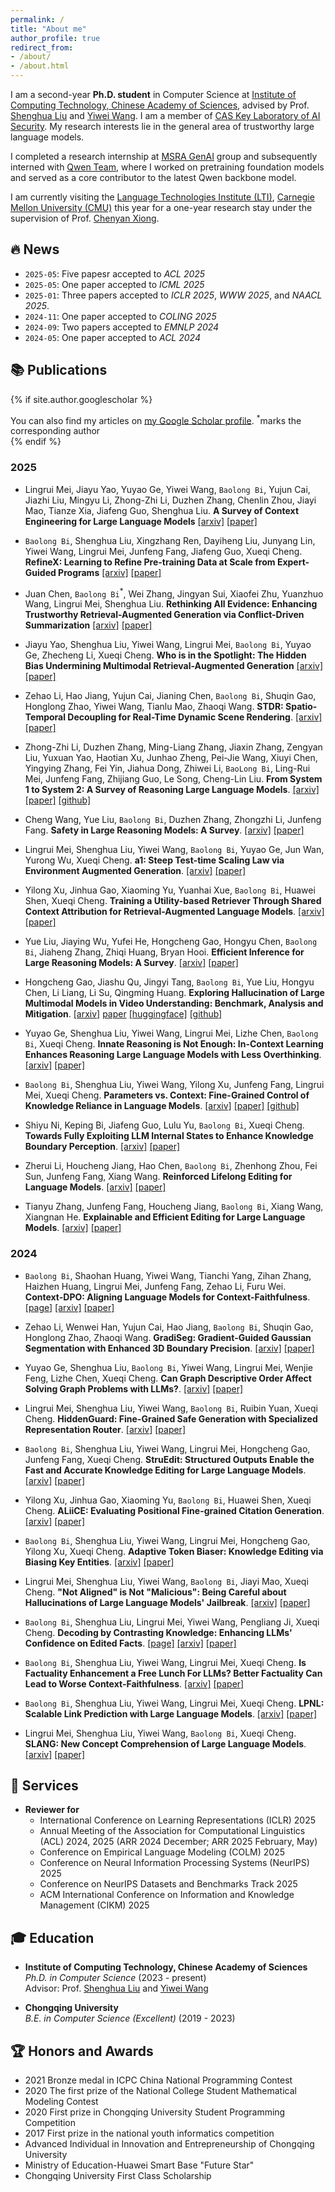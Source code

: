 ```yaml
---
permalink: /
title: "About me"
author_profile: true
redirect_from: 
- /about/
- /about.html
---
```

 
I am a second-year **Ph.D. student** in Computer Science at [Institute of Computing Technology, Chinese Academy of Sciences](http://www.ict.ac.cn), advised by Prof. [Shenghua Liu](https://shenghua-liu.github.io) and [Yiwei Wang](https://wangywust.github.io/). I am a member of [CAS Key Laboratory of AI Security](https://ict.cas.cn/jssgk/zzjg/kyxt/sjzn/js/). My research interests lie in the general area of trustworthy large language models. 

I completed a research internship at [MSRA GenAI](https://www.microsoft.com/en-us/research/group/general-artificial-intelligence/) group and subsequently interned with  [Qwen Team](https://www.alibabacloud.com/en/solutions/generative-ai/qwen?_p_lc=1), where I worked on pretraining foundation models and served as a core contributor to the latest Qwen backbone model.

I am currently visiting the [Language Technologies Institute (LTI)](https://www.lti.cs.cmu.edu/), [Carnegie Mellon University (CMU)](https://www.cmu.edu/) this year for a one-year research stay under the supervision of Prof. [Chenyan Xiong](https://www.cs.cmu.edu/~cx/).


##  **🔥 News**
- `2025-05`: Five papesr accepted to *ACL 2025*
- `2025-05`: One paper accepted to *ICML 2025*
- `2025-01`: Three papers accepted to *ICLR 2025*, *WWW 2025*, and *NAACL 2025*.
- `2024-11`: One paper accepted to *COLING 2025*
- `2024-09`: Two papers accepted to *EMNLP 2024*
- `2024-05`: One paper accepted to *ACL 2024*

## **📚 Publications**
{% if site.author.googlescholar %}
<div class="wordwrap">You can also find my articles on <a href="{{site.author.googlescholar}}">my Google Scholar profile</a>. <sup>*</sup>marks the corresponding author</div>
{% endif %}



### 2025

- Lingrui Mei, Jiayu Yao, Yuyao Ge, Yiwei Wang, `Baolong Bi`, Yujun Cai, Jiazhi Liu, Mingyu Li, Zhong-Zhi Li, Duzhen Zhang, Chenlin Zhou, Jiayi Mao, Tianze Xia, Jiafeng Guo, Shenghua Liu. **A Survey of Context Engineering for Large Language Models** [[arxiv]](https://arxiv.org/abs/2507.13334) [[paper]](https://arxiv.org/pdf/2507.13334)

- `Baolong Bi`, Shenghua Liu, Xingzhang Ren, Dayiheng Liu, Junyang Lin, Yiwei Wang, Lingrui Mei, Junfeng Fang, Jiafeng Guo, Xueqi Cheng. **RefineX: Learning to Refine Pre-training Data at Scale from Expert-Guided Programs** [[arxiv]](https://arxiv.org/abs/2507.03253) [[paper]](https://arxiv.org/pdf/2507.03253)

- Juan Chen, `Baolong Bi`<sup>*</sup>, Wei Zhang, Jingyan Sui, Xiaofei Zhu, Yuanzhuo Wang, Lingrui Mei, Shenghua Liu. **Rethinking All Evidence: Enhancing Trustworthy Retrieval-Augmented Generation via Conflict-Driven Summarization** [[arxiv]](https://arxiv.org/abs/2507.01281) [[paper]](https://arxiv.org/pdf/2507.01281)

- Jiayu Yao, Shenghua Liu, Yiwei Wang, Lingrui Mei, `Baolong Bi`, Yuyao Ge, Zhecheng Li, Xueqi Cheng. **Who is in the Spotlight: The Hidden Bias Undermining Multimodal Retrieval-Augmented Generation** [[arxiv]](https://arxiv.org/abs/2506.11063) [[paper]](https://arxiv.org/pdf/2506.11063)

-	Zehao Li, Hao Jiang, Yujun Cai, Jianing Chen, `Baolong Bi`, Shuqin Gao, Honglong Zhao, Yiwei Wang, Tianlu Mao, Zhaoqi Wang. **STDR: Spatio-Temporal Decoupling for Real-Time Dynamic Scene Rendering**. [[arxiv]](https://arxiv.org/abs/2505.22400) [[paper]](https://arxiv.org/pdf/2505.22400)

- Zhong-Zhi Li, Duzhen Zhang, Ming-Liang Zhang, Jiaxin Zhang, Zengyan Liu, Yuxuan Yao, Haotian Xu, Junhao Zheng, Pei-Jie Wang, Xiuyi Chen, Yingying Zhang, Fei Yin, Jiahua Dong, Zhiwei Li, `BaoLong Bi`, Ling-Rui Mei, Junfeng Fang, Zhijiang Guo, Le Song, Cheng-Lin Liu. **From System 1 to System 2: A Survey of Reasoning Large Language Models**. [[arxiv]](https://arxiv.org/abs/2502.17419) [[paper]](https://arxiv.org/pdf/2502.17419) [[github]](https://github.com/zzli2022/Awesome-System2-Reasoning-LLM)

- Cheng Wang, Yue Liu, `Baolong Bi`, Duzhen Zhang, Zhongzhi Li, Junfeng Fang. **Safety in Large Reasoning Models: A Survey**. [[arxiv]](https://arxiv.org/abs/2504.17704) [[paper]](https://arxiv.org/pdf/2504.17704)

- Lingrui Mei, Shenghua Liu, Yiwei Wang, `Baolong Bi`, Yuyao Ge, Jun Wan, Yurong Wu, Xueqi Cheng. **a1: Steep Test-time Scaling Law via Environment Augmented Generation**. [[arxiv]](https://arxiv.org/abs/2504.14597) [[paper]](https://arxiv.org/pdf/2504.14597)

- Yilong Xu, Jinhua Gao, Xiaoming Yu, Yuanhai Xue, `Baolong Bi`, Huawei Shen, Xueqi Cheng. **Training a Utility-based Retriever Through Shared Context Attribution for Retrieval-Augmented Language Models**. [[arxiv]](https://arxiv.org/abs/2504.00573) [[paper]](https://arxiv.org/pdf/2504.00573)

- Yue Liu, Jiaying Wu, Yufei He, Hongcheng Gao, Hongyu Chen, `Baolong Bi`, Jiaheng Zhang, Zhiqi Huang, Bryan Hooi. **Efficient Inference for Large Reasoning Models: A Survey**. [[arxiv]](https://arxiv.org/abs/2503.23077) [[paper]](https://arxiv.org/pdf/2503.23077)

- Hongcheng Gao, Jiashu Qu, Jingyi Tang, `Baolong Bi`, Yue Liu, Hongyu Chen, Li Liang, Li Su, Qingming Huang. **Exploring Hallucination of Large Multimodal Models in Video Understanding: Benchmark, Analysis and Mitigation**. [[arxiv]](https://arxiv.org/abs/2503.19622) [paper](https://arxiv.org/pdf/2503.19622) [[huggingface]](https://huggingface.co/papers/2503.19622) [[github]](https://github.com/Hongcheng-Gao/HAVEN/tree/main)

- Yuyao Ge, Shenghua Liu, Yiwei Wang, Lingrui Mei, Lizhe Chen, `Baolong Bi`, Xueqi Cheng. **Innate Reasoning is Not Enough: In-Context Learning Enhances Reasoning Large Language Models with Less Overthinking**. [[arxiv]](https://arxiv.org/abs/2503.19602) [[paper]](https://arxiv.org/pdf/2503.19602)

- `Baolong Bi`, Shenghua Liu, Yiwei Wang, Yilong Xu, Junfeng Fang, Lingrui Mei, Xueqi Cheng. **Parameters vs. Context: Fine-Grained Control of Knowledge Reliance in Language Models**.
[[arxiv]](https://arxiv.org/abs/2503.15888) [[paper]](https://arxiv.org/pdf/2503.15888) [[github]](https://github.com/byronBBL/CK-PLUG)

- Shiyu Ni, Keping Bi, Jiafeng Guo, Lulu Yu, `Baolong Bi`, Xueqi Cheng. **Towards Fully Exploiting LLM Internal States to Enhance Knowledge
Boundary Perception**. [[arxiv]](https://arxiv.org/abs/2502.11677) [[paper]](https://arxiv.org/pdf/2502.11677)

- Zherui Li, Houcheng Jiang, Hao Chen, `Baolong Bi`, Zhenhong Zhou, Fei Sun, Junfeng Fang, Xiang Wang. **Reinforced Lifelong Editing for Language Models**. [[arxiv]](https://arxiv.org/abs/2502.05759) [[paper]](https://arxiv.org/pdf/2502.05759)

- Tianyu Zhang, Junfeng Fang, Houcheng Jiang, `Baolong Bi`, Xiang Wang, Xiangnan He. **Explainable and Efficient Editing for Large Language Models**. [[arxiv]](https://openreview.net/forum?id=iAn7rlIfgc#discussion) [[paper]](https://openreview.net/pdf?id=iAn7rlIfgc)

### 2024
- `Baolong Bi`, Shaohan Huang, Yiwei Wang, Tianchi Yang, Zihan Zhang, Haizhen Huang, Lingrui Mei, Junfeng Fang, Zehao Li, Furu Wei. **Context-DPO: Aligning Language Models for Context-Faithfulness**. [[page]](https://byronbbl.github.io/context-dpo.io/) [[arxiv]](https://www.arxiv.org/abs/2412.15280) [[paper]](https://arxiv.org/pdf/2412.15280)

-	Zehao Li, Wenwei Han, Yujun Cai, Hao Jiang, `Baolong Bi`, Shuqin Gao, Honglong Zhao, Zhaoqi Wang. **GradiSeg: Gradient-Guided Gaussian Segmentation with Enhanced 3D Boundary Precision**.
[[arxiv]](https://arxiv.org/abs/2412.00392) [[paper]](https://arxiv.org/pdf/2412.00392)

-	Yuyao Ge, Shenghua Liu, `Baolong Bi`, Yiwei Wang, Lingrui Mei, Wenjie Feng, Lizhe Chen, Xueqi Cheng. **Can Graph Descriptive Order Affect Solving Graph Problems with LLMs?**.
[[arxiv]](https://arxiv.org/abs/2402.07140) [[paper]](https://arxiv.org/pdf/2402.07140v4)

-	Lingrui Mei, Shenghua Liu, Yiwei Wang, `Baolong Bi`, Ruibin Yuan, Xueqi Cheng. **HiddenGuard: Fine-Grained Safe Generation with Specialized Representation Router**.
[[arxiv]](https://arxiv.org/abs/2410.02684) [[paper]](https://arxiv.org/pdf/2410.02684)

-	`Baolong Bi`, Shenghua Liu, Yiwei Wang, Lingrui Mei, Hongcheng Gao, Junfeng Fang, Xueqi Cheng. **StruEdit: Structured Outputs Enable the Fast and Accurate Knowledge Editing for Large Language Models**.
[[arxiv]](https://arxiv.org/abs/2409.10132) [[paper]](https://arxiv.org/pdf/2409.10132)

-	Yilong Xu, Jinhua Gao, Xiaoming Yu, `Baolong Bi`, Huawei Shen, Xueqi Cheng. **ALiiCE: Evaluating Positional Fine-grained Citation Generation**.
[[arxiv]](https://arxiv.org/abs/2406.13375) [[paper]](https://arxiv.org/pdf/2406.13375)

-	`Baolong Bi`, Shenghua Liu, Yiwei Wang, Lingrui Mei, Hongcheng Gao, Yilong Xu, Xueqi Cheng. **Adaptive Token Biaser: Knowledge Editing via Biasing Key Entities**.
[[arxiv]](https://arxiv.org/abs/2406.12468) [[paper]](https://arxiv.org/pdf/2406.12468)

-	Lingrui Mei, Shenghua Liu, Yiwei Wang, `Baolong Bi`, Jiayi Mao, Xueqi Cheng. **"Not Aligned" is Not "Malicious": Being Careful about Hallucinations of Large Language Models' Jailbreak**.
[[arxiv]](https://arxiv.org/abs/2406.11668) [[paper]](https://arxiv.org/pdf/2406.11668)

-	`Baolong Bi`, Shenghua Liu, Lingrui Mei, Yiwei Wang, Pengliang Ji, Xueqi Cheng. **Decoding by Contrasting Knowledge: Enhancing LLMs' Confidence on Edited Facts**.
[[page]](https://deck-llm.meirtz.com/) [[arxiv]](https://arxiv.org/abs/2405.11613) [[paper]](https://arxiv.org/pdf/2405.11613.pdf)

-	`Baolong Bi`, Shenghua Liu, Yiwei Wang, Lingrui Mei, Xueqi Cheng. **Is Factuality Enhancement a Free Lunch For LLMs? Better Factuality Can Lead to Worse Context-Faithfulness**.
[[arxiv]](https://arxiv.org/abs/2404.00216) [[paper]](https://arxiv.org/pdf/2404.00216.pdf)

-	`Baolong Bi`, Shenghua Liu, Yiwei Wang, Lingrui Mei, Xueqi Cheng. **LPNL: Scalable Link Prediction with Large Language Models**.
[[arxiv]](https://arxiv.org/abs/2401.13227) [[paper]](https://arxiv.org/pdf/2401.13227.pdf)

-	Lingrui Mei, Shenghua Liu, Yiwei Wang, `Baolong Bi`, Xueqi Cheng. **SLANG: New Concept Comprehension of Large Language Models**.
[[arxiv]](https://arxiv.org/abs/2401.12585) [[paper]](https://arxiv.org/pdf/2401.12585.pdf)

## **📝 Services**
- **Reviewer for**  
  - International Conference on Learning Representations (ICLR) 2025 
  - Annual Meeting of the Association for Computational Linguistics (ACL) 2024, 2025
    (ARR 2024 December; ARR 2025 February, May) 
  - Conference on Empirical Language Modeling (COLM) 2025
  - Conference on Neural Information Processing Systems (NeurIPS) 2025
  - Conference on NeurIPS Datasets and Benchmarks Track 2025
  - ACM International Conference on Information and Knowledge Management (CIKM) 2025

## **🎓 Education**
- **Institute of Computing Technology, Chinese Academy of Sciences**  
  *Ph.D. in Computer Science* (2023 - present)  
  Advisor: Prof. [Shenghua Liu](https://shenghua-liu.github.io) and [Yiwei Wang](https://wangywust.github.io/)

- **Chongqing University**  
  *B.E. in Computer Science (Excellent)* (2019 - 2023)  

## **🏆 Honors and Awards**
  - 2021 Bronze medal in ICPC China National Programming Contest
  - 2020 The first prize of the National College Student Mathematical Modeling Contest
  - 2020 First prize in Chongqing University Student Programming Competition
  - 2017 First prize in the national youth informatics competition
  - Advanced Individual in Innovation and Entrepreneurship of Chongqing University
  - Ministry of Education-Huawei Smart Base "Future Star"
  - Chongqing University First Class Scholarship
